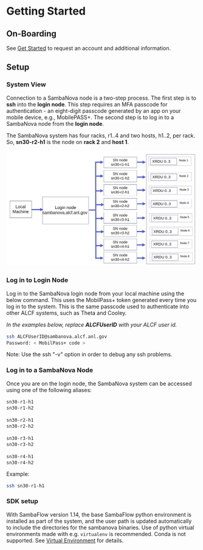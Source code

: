 # Getting Started

## On-Boarding

See [Get Started](https://www.alcf.anl.gov/support-center/get-started)
to request an account and additional information.

## Setup

### System View

Connection to a SambaNova node is a two-step process. The first step is to **ssh** into the **login node**.
This step requires an MFA passcode for authentication - an
eight-digit passcode generated by an app on your mobile device, e.g., MobilePASS+.
The second step is to log in to a SambaNova node from the **login node**.

The SambaNova system has four racks, r1..4 and two hosts, h1..2, per rack.  So, **sn30-r2-h1** is the
node on **rack 2** and **host 1**.

![SambaNova System View](sambanova_login.jpg "SambaNova System View")

### Log in to Login Node

Log in to the SambaNova login node from your local machine using the below command. This uses the MobilPass+ token generated every time you log in to the system. This is the same passcode used to authenticate into other ALCF systems, such as Theta and Cooley.

*In the examples below, replace* ***ALCFUserID*** *with your ALCF user id.*

```bash
ssh ALCFUserID@sambanova.alcf.anl.gov
Password: < MobilPass+ code >
```

Note: Use the ssh "-v" option in order to debug any ssh problems.

### Log in to a SambaNova Node

Once you are on the login node, the SambaNova system can be accessed using one of the following aliases:

```text
sn30-r1-h1
sn30-r1-h2

sn30-r2-h1
sn30-r2-h2

sn30-r3-h1
sn30-r3-h2

sn30-r4-h1
sn30-r4-h2
```

Example:

```bash
ssh sn30-r1-h1
```

### SDK setup

<!-- TODOBRW Show that these commands get executed. -->
<!-- The SambaNova system has a bash shell script to set up the required software environment.
This sets up the SambaFlow software stack, and the associated environmental variables and starts
a pre-configured virtual environment.

Use
-->
<!-- TODOBRW Is this still true? 
```bash
ALCFUserID@sn30-r1-h1:~$ source /software/sambanova/envs/sn_env.sh
(venv) ALCFUserID@sn30-r1-h1:~$
```

The contents of the sn_env.sh script is shown below for convenience.

```bash
alias snpath='export PATH=$PATH:/opt/sambaflow/bin' # This is the path to SambaFlow which is the software stack running on SambaNova systems. This stack includes the Runtime, the compilers, and the SambaFlow Python SDK which is used to create and run models.

alias snthreads='export OMP_NUM_THREADS=16' # The OMP_NUM_THREADS environment variable sets the number of threads to use for parallel regions. The value of this environment variable must be a list of positive integer values. The values of the list set the number of threads to use for parallel regions at the corresponding nested levels. For the SambaNova system, it is usually set to 1.

alias snvenv='source /opt/sambaflow/venv/bin/activate' # This starts the pre-configured virtual environment that consists of sambaflow and other built-in libraries.
```

**NOTE:  SambaNova operations will fail unless a SambaNova venv is set-up.**

**NOTE:  With 1.14 there is no longer a common venv. Each model has its own venv.** -->

With SambaFlow version 1.14, the base SambaFlow python environment is installed as part of the system, and the user path is updated automatically to include the directories for the sambanova binaries.
Use of python virtual environments made with e.g. `virtualenv` is recommended. Conda is not supported.
See [Virtual Environment](Virtual-Environment.md) for details.
<!---
```bash
virtualenv --system-site-packages sn_venv
source sn_venv/bin/activate
```
-->
<!--
#### Starters

```bash
source /opt/sambaflow/apps/starters/mlp/venv/bin/activate
source /opt/sambaflow/apps/starters/lenet/venv/bin/activate
source /opt/sambaflow/apps/starters/ffn_mnist/venv/bin/activate
source /opt/sambaflow/apps/starters/logreg/venv/bin/activate
source /opt/sambaflow/apps/starters/upscalenet/venv/bin/activate
source /opt/sambaflow/apps/starters/power_pca/venv/bin/activate
```

#### Images

```bash
source /opt/sambaflow/apps/image/segmentation_3d/venv/bin/activate
source /opt/sambaflow/apps/image/deepvit/venv/bin/activate
source /opt/sambaflow/apps/image/segmentation/venv/bin/activate
source /opt/sambaflow/apps/image/object_detection/venv/bin/activate
source /opt/sambaflow/apps/image/classification/venv/bin/activate
```

#### Recommenders

```bash
source /opt/sambaflow/apps/recommender/dlrm/venv/bin/activate
source /opt/sambaflow/apps/recommender/ncf/venv/bin/activate
source /opt/sambaflow/apps/recommender/deepinterest/venv/bin/activate
```

#### NLP

```bash
source /opt/sambaflow/apps/nlp/transformers_on_rdu/venv/bin/activate
source /opt/sambaflow/apps/nlp/transformers_on_rdu/gpt13b/venv/bin/activate
source /opt/sambaflow/apps/nlp/data_processing/venv/bin/activate
```

#### Other

```bash
source /opt/sambaflow/apps/private/anl/venv/bin/activate
source /opt/sambaflow/apps/micros/venv/bin/activate
```

You may deactivate the environment if finished.

```bash
deactivate
```
-->
